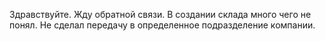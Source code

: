Здравствуйте. Жду обратной связи. В создании склада много чего не понял. Не сделал передачу в определенное подразделение компании.
